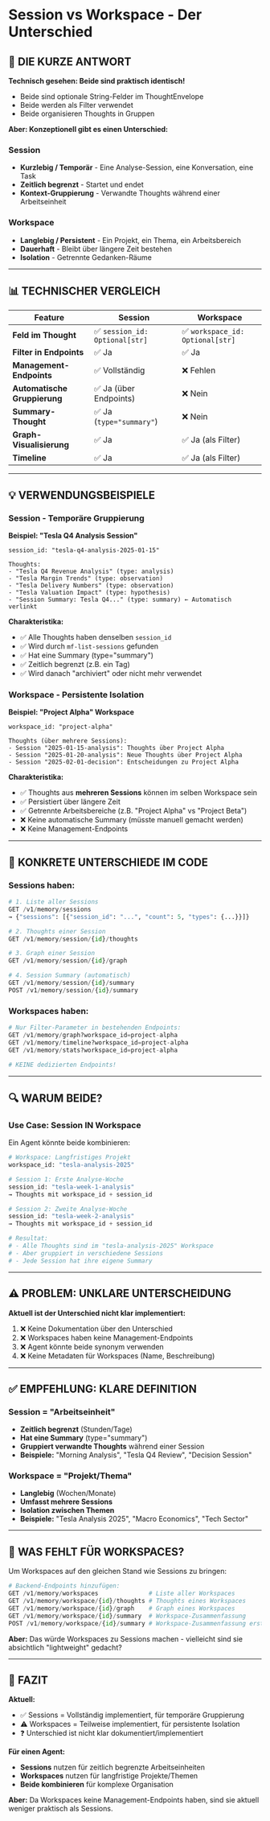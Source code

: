 # Session vs Workspace - Der Unterschied

## 🤔 DIE KURZE ANTWORT

**Technisch gesehen: Beide sind praktisch identisch!** 
- Beide sind optionale String-Felder im ThoughtEnvelope
- Beide werden als Filter verwendet
- Beide organisieren Thoughts in Gruppen

**Aber: Konzeptionell gibt es einen Unterschied:**

### Session
- **Kurzlebig / Temporär** - Eine Analyse-Session, eine Konversation, eine Task
- **Zeitlich begrenzt** - Startet und endet
- **Kontext-Gruppierung** - Verwandte Thoughts während einer Arbeitseinheit

### Workspace  
- **Langlebig / Persistent** - Ein Projekt, ein Thema, ein Arbeitsbereich
- **Dauerhaft** - Bleibt über längere Zeit bestehen
- **Isolation** - Getrennte Gedanken-Räume

---

## 📊 TECHNISCHER VERGLEICH

| Feature | Session | Workspace |
|---------|---------|-----------|
| **Feld im Thought** | ✅ `session_id: Optional[str]` | ✅ `workspace_id: Optional[str]` |
| **Filter in Endpoints** | ✅ Ja | ✅ Ja |
| **Management-Endpoints** | ✅ Vollständig | ❌ Fehlen |
| **Automatische Gruppierung** | ✅ Ja (über Endpoints) | ❌ Nein |
| **Summary-Thought** | ✅ Ja (`type="summary"`) | ❌ Nein |
| **Graph-Visualisierung** | ✅ Ja | ✅ Ja (als Filter) |
| **Timeline** | ✅ Ja | ✅ Ja (als Filter) |

---

## 💡 VERWENDUNGSBEISPIELE

### Session - Temporäre Gruppierung

**Beispiel: "Tesla Q4 Analysis Session"**
```
session_id: "tesla-q4-analysis-2025-01-15"

Thoughts:
- "Tesla Q4 Revenue Analysis" (type: analysis)
- "Tesla Margin Trends" (type: observation)
- "Tesla Delivery Numbers" (type: observation)
- "Tesla Valuation Impact" (type: hypothesis)
- "Session Summary: Tesla Q4..." (type: summary) ← Automatisch verlinkt
```

**Charakteristika:**
- ✅ Alle Thoughts haben denselben `session_id`
- ✅ Wird durch `mf-list-sessions` gefunden
- ✅ Hat eine Summary (type="summary")
- ✅ Zeitlich begrenzt (z.B. ein Tag)
- ✅ Wird danach "archiviert" oder nicht mehr verwendet

### Workspace - Persistente Isolation

**Beispiel: "Project Alpha" Workspace**
```
workspace_id: "project-alpha"

Thoughts (über mehrere Sessions):
- Session "2025-01-15-analysis": Thoughts über Project Alpha
- Session "2025-01-20-analysis": Neue Thoughts über Project Alpha
- Session "2025-02-01-decision": Entscheidungen zu Project Alpha
```

**Charakteristika:**
- ✅ Thoughts aus **mehreren Sessions** können im selben Workspace sein
- ✅ Persistiert über längere Zeit
- ✅ Getrennte Arbeitsbereiche (z.B. "Project Alpha" vs "Project Beta")
- ❌ Keine automatische Summary (müsste manuell gemacht werden)
- ❌ Keine Management-Endpoints

---

## 🎯 KONKRETE UNTERSCHIEDE IM CODE

### Sessions haben:

```python
# 1. Liste aller Sessions
GET /v1/memory/sessions
→ {"sessions": [{"session_id": "...", "count": 5, "types": {...}}]}

# 2. Thoughts einer Session
GET /v1/memory/session/{id}/thoughts

# 3. Graph einer Session
GET /v1/memory/session/{id}/graph

# 4. Session Summary (automatisch)
GET /v1/memory/session/{id}/summary
POST /v1/memory/session/{id}/summary
```

### Workspaces haben:

```python
# Nur Filter-Parameter in bestehenden Endpoints:
GET /v1/memory/graph?workspace_id=project-alpha
GET /v1/memory/timeline?workspace_id=project-alpha
GET /v1/memory/stats?workspace_id=project-alpha

# KEINE dedizierten Endpoints!
```

---

## 🔍 WARUM BEIDE?

### Use Case: Session IN Workspace

Ein Agent könnte beide kombinieren:

```python
# Workspace: Langfristiges Projekt
workspace_id: "tesla-analysis-2025"

# Session 1: Erste Analyse-Woche
session_id: "tesla-week-1-analysis"
→ Thoughts mit workspace_id + session_id

# Session 2: Zweite Analyse-Woche  
session_id: "tesla-week-2-analysis"
→ Thoughts mit workspace_id + session_id

# Resultat:
# - Alle Thoughts sind im "tesla-analysis-2025" Workspace
# - Aber gruppiert in verschiedene Sessions
# - Jede Session hat ihre eigene Summary
```

---

## ⚠️ PROBLEM: UNKLARE UNTERSCHEIDUNG

**Aktuell ist der Unterschied nicht klar implementiert:**

1. ❌ Keine Dokumentation über den Unterschied
2. ❌ Workspaces haben keine Management-Endpoints
3. ❌ Agent könnte beide synonym verwenden
4. ❌ Keine Metadaten für Workspaces (Name, Beschreibung)

---

## ✅ EMPFEHLUNG: KLARE DEFINITION

### Session = "Arbeitseinheit"
- **Zeitlich begrenzt** (Stunden/Tage)
- **Hat eine Summary** (type="summary")
- **Gruppiert verwandte Thoughts** während einer Session
- **Beispiele:** "Morning Analysis", "Tesla Q4 Review", "Decision Session"

### Workspace = "Projekt/Thema"
- **Langlebig** (Wochen/Monate)
- **Umfasst mehrere Sessions**
- **Isolation zwischen Themen**
- **Beispiele:** "Tesla Analysis 2025", "Macro Economics", "Tech Sector"

---

## 🚀 WAS FEHLT FÜR WORKSPACES?

Um Workspaces auf den gleichen Stand wie Sessions zu bringen:

```python
# Backend-Endpoints hinzufügen:
GET /v1/memory/workspaces              # Liste aller Workspaces
GET /v1/memory/workspace/{id}/thoughts # Thoughts eines Workspaces
GET /v1/memory/workspace/{id}/graph    # Graph eines Workspaces
GET /v1/memory/workspace/{id}/summary  # Workspace-Zusammenfassung
POST /v1/memory/workspace/{id}/summary # Workspace-Zusammenfassung erstellen
```

**Aber:** Das würde Workspaces zu Sessions machen - vielleicht sind sie absichtlich "lightweight" gedacht?

---

## 💭 FAZIT

**Aktuell:**
- ✅ Sessions = Vollständig implementiert, für temporäre Gruppierung
- ⚠️ Workspaces = Teilweise implementiert, für persistente Isolation
- ❓ Unterschied ist nicht klar dokumentiert/implementiert

**Für einen Agent:**
- **Sessions** nutzen für zeitlich begrenzte Arbeitseinheiten
- **Workspaces** nutzen für langfristige Projekte/Themen
- **Beide kombinieren** für komplexe Organisation

**Aber:** Da Workspaces keine Management-Endpoints haben, sind sie aktuell weniger praktisch als Sessions.

